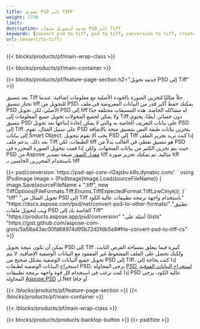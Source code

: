 ```yaml
---
title: تحويل PSD إلى TIFF
weight: 7730
limit: 
description: خدمة لتحويل ملفات PSD إلى Tiff
keywords: [convert psd to tiff, psd to tiff, conversion to tiff, create tiff from psd, print psd as tiff]
url: convert/to-tiff/
---
```


{{< blocks/products/pf/main-wrap-class >}}

{{< blocks/products/pf/main-container >}}

{{< blocks/products/pf/feature-page-section h2="خدمة تحويل PSD إلى Tiff" >}}
<p>يعد تنسيق Tiff حلاً مثاليًا لتخزين الصورة بالجودة الأصلية مع معلومات إضافية. عندما تختار تنسيق tiff للتحويل من PSD، يمكنك حفظ أكبر قدر من البيانات المعروضة في ملف PSD الأصلي. لكن تحويل PSD إلى tiff له مشاكله الخاصة. هذه التنسيقات مختلفة جدًا ولا يمكن لجميع المحولات تحويل جميع المعلومات إلى Tiff دون خسائر. أيضًا، يحتوي تنسيق PSD على بيانات التعريف الخاصة به والتي لا يمكن إعادة إنتاجها بعد تحويل PSD إلى Tiff. على سبيل المثال، تقوم PSD بتخزين بيانات طبقة النص بتنسيق متجه بالإضافة إلى بيانات Smart Object. يجب ألا تقوم بتحويل PSD إلى Tiff إذا كنت تريد تحرير الملف بعد ذلك. يدعم ملف Tiff الطبقات، لكن tiff هو تنسيق نقطي في الغالب بدلاً من PSD حيث يتم تخزين الكثير من بيانات المتجهات. ولكن إذا قمت بتحويل الصورة المحررة في PSD من Aspose <a href="https://products.aspose.app/psd/photo-editor">معدل الصور</a> صيغة تصدير tiff مثالية. ثم يمكنك تحرير صورة tiff باستخدام المحررين الخاصين بـ tiff</p>
{{< psd/conversion `https://psd-api-core-rl2ajsbv.k8s.dynabic.com/` 
`    using (PsdImage image = (PsdImage)Image.Load(sourceFileName))
    {
        image.Save(sourceFileName + ".tiff", new TiffOptions(FileFormats.Tiff.Enums.TiffExpectedFormat.TiffLzwCmyk));
    }` 
	"tiff" 
"تحويل المثال من PSD إلى Tiff باستخدام واجهة برمجة تطبيقات عالية الكود"  "https://docs.aspose.com/psd/net/convert-psd-to-other-formats/" 
"تطبيق ويب لتحويل ملفات PSD الخاصة بك إلى Tiff" "https://products.aspose.app/psd/conversion" 
"أمثلة على Gists" "https://gist.github.com/aspose-com-gists/5a58a43ac00fd68974d95b72d2fdb5e8#file-convert-psd-to-tiff-cs" >}}
<p>يمكن أن تكون نتيجة تحويل PSD إلى Tiff كبيرة فيما يتعلق بمساحة القرص الثابت. ولكنك تحصل على الملف المضغوط غير المفقود مع البيانات الوصفية الإضافية. لا يتم تحويل جميع البيانات الوصفية بشكل صحيح من PSD إلى Tiff، إذا كنت بحاجة إلى استخراج البيانات الوصفية لطبقات PSD، يرجى المحاولة <a href="https://products.aspose.app/psd/metadata">PSD استخراج البيانات الفوقية</a>. إذا كنت ترغب في استخدام كل قوة واجهة برمجة تطبيقات PSD عالية الكود، يرجى المحاولة <a href="/psd">Aspose.PSD</a> ل.Net أو جافا</p>
{{< /blocks/products/pf/feature-page-section >}}
{{< /blocks/products/pf/main-container >}}


{{< /blocks/products/pf/main-wrap-class >}}

{{< blocks/products/products-backtop-button >}}
{{< psd/tize >}}
